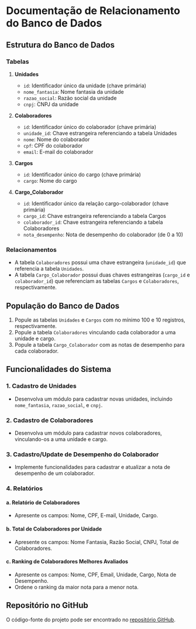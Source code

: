 # Documentação de Relacionamento do Banco de Dados

## Estrutura do Banco de Dados

### Tabelas

1. **Unidades**
   - `id`: Identificador único da unidade (chave primária)
   - `nome_fantasia`: Nome fantasia da unidade
   - `razao_social`: Razão social da unidade
   - `cnpj`: CNPJ da unidade

2. **Colaboradores**
   - `id`: Identificador único do colaborador (chave primária)
   - `unidade_id`: Chave estrangeira referenciando a tabela Unidades
   - `nome`: Nome do colaborador
   - `cpf`: CPF do colaborador
   - `email`: E-mail do colaborador

3. **Cargos**
   - `id`: Identificador único do cargo (chave primária)
   - `cargo`: Nome do cargo

4. **Cargo_Colaborador**
   - `id`: Identificador único da relação cargo-colaborador (chave primária)
   - `cargo_id`: Chave estrangeira referenciando a tabela Cargos
   - `colaborador_id`: Chave estrangeira referenciando a tabela Colaboradores
   - `nota_desempenho`: Nota de desempenho do colaborador (de 0 a 10)

### Relacionamentos

- A tabela `Colaboradores` possui uma chave estrangeira (`unidade_id`) que referencia a tabela `Unidades`.
- A tabela `Cargo_Colaborador` possui duas chaves estrangeiras (`cargo_id` e `colaborador_id`) que referenciam as tabelas `Cargos` e `Colaboradores`, respectivamente.

## População do Banco de Dados

1. Popule as tabelas `Unidades` e `Cargos` com no mínimo 100 e 10 registros, respectivamente.
2. Popule a tabela `Colaboradores` vinculando cada colaborador a uma unidade e cargo.
3. Popule a tabela `Cargo_Colaborador` com as notas de desempenho para cada colaborador.

## Funcionalidades do Sistema

### 1. Cadastro de Unidades

- Desenvolva um módulo para cadastrar novas unidades, incluindo `nome_fantasia`, `razao_social`, e `cnpj`.

### 2. Cadastro de Colaboradores

- Desenvolva um módulo para cadastrar novos colaboradores, vinculando-os a uma unidade e cargo.

### 3. Cadastro/Update de Desempenho do Colaborador

- Implemente funcionalidades para cadastrar e atualizar a nota de desempenho de um colaborador.

### 4. Relatórios

#### a. Relatório de Colaboradores

- Apresente os campos: Nome, CPF, E-mail, Unidade, Cargo.

#### b. Total de Colaboradores por Unidade

- Apresente os campos: Nome Fantasia, Razão Social, CNPJ, Total de Colaboradores.

#### c. Ranking de Colaboradores Melhores Avaliados

- Apresente os campos: Nome, CPF, Email, Unidade, Cargo, Nota de Desempenho.
- Ordene o ranking da maior nota para a menor nota.

## Repositório no GitHub

O código-fonte do projeto pode ser encontrado no [repositório GitHub](https://github.com/DanielleBritoEvangelista/UnitControl).

